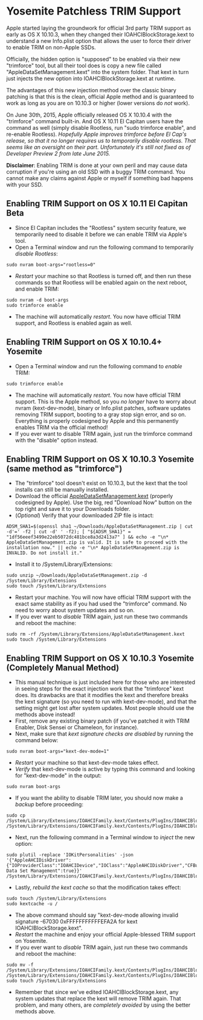 # Yosemite Patchless TRIM Support

Apple started laying the groundwork for official 3rd party TRIM support as early as OS X 10.10.3, when they changed their IOAHCIBlockStorage.kext to understand a new Info.plist option that allows the user to force their driver to enable TRIM on non-Apple SSDs.

Officially, the hidden option is "supposed" to be enabled via their new "trimforce" tool, but all their tool does is copy a new file called "AppleDataSetManagement.kext" into the system folder. That kext in turn just injects the new option into IOAHCIBlockStorage.kext at runtime.

The advantages of this new injection method over the classic binary patching is that this is the clean, official Apple method and is guaranteed to work as long as you are on 10.10.3 or higher (lower versions do _not_ work).

On June 30th, 2015, Apple officially released OS X 10.10.4 with the "trimforce" command built-in. And OS X 10.11 El Capitan users have the command as well (simply disable Rootless, run "sudo trimforce enable", and re-enable Rootless). _Hopefully Apple improves trimforce before El Cap's release, so that it no longer requires us to temporarily disable rootless. That seems like an oversight on their part. Unfortunately it's still not fixed as of Developer Preview 2 from late June 2015._

**Disclaimer**: Enabling TRIM is done at your own peril and may cause data corruption if you're using an old SSD with a buggy TRIM command. You cannot make any claims against Apple or myself if something bad happens with your SSD.


## Enabling TRIM Support on OS X 10.11 El Capitan Beta

* Since El Capitan includes the "Rootless" system security feature, we temporarily need to disable it before we can enable TRIM via Apple's tool.
* Open a Terminal window and run the following command to temporarily _disable Rootless_:
```
sudo nvram boot-args="rootless=0"
```
* _Restart_ your machine so that Rootless is turned off, and then run these commands so that Rootless will be enabled again on the next reboot, and enable TRIM:
```
sudo nvram -d boot-args
sudo trimforce enable
```
* The machine will automatically _restart_. You now have official TRIM support, and Rootless is enabled again as well.


## Enabling TRIM Support on OS X 10.10.4+ Yosemite

* Open a Terminal window and run the following command to _enable_ TRIM:
```
sudo trimforce enable
```
* The machine will automatically _restart_. You now have official TRIM support. This is the Apple method, so you _no longer_ have to worry about nvram (kext-dev-mode), binary or Info.plist patches, software updates removing TRIM support, booting to a gray stop sign error, and so on. Everything is properly codesigned by Apple and this permanently enables TRIM via the official method!
* If you ever want to disable TRIM again, just run the trimforce command with the "disable" option instead.


## Enabling TRIM Support on OS X 10.10.3 Yosemite (same method as "trimforce")

* The "trimforce" tool doesn't exist on 10.10.3, but the kext that the tool installs can still be manually installed.
* Download the official [AppleDataSetManagement.kext](http://www72.zippyshare.com/v/BQFjtD3i/file.html) (properly codesigned by Apple). Use the big, red "Download Now" button on the top right and save it to your Downloads folder.
* (_Optional_) Verify that your downloaded ZIP file is intact:
```
ADSM_SHA1=$(openssl sha1 ~/Downloads/AppleDataSetManagement.zip | cut -d'=' -f2 | cut -d' ' -f2); [ "${ADSM_SHA1}" = "1df56eeef3499e22eb5072dc481bce8a3d2413a7" ] && echo -e "\n* AppleDataSetManagement.zip is valid. It is safe to proceed with the installation now." || echo -e "\n* AppleDataSetManagement.zip is INVALID. Do not install it."
```
* Install it to /System/Library/Extensions:
```
sudo unzip ~/Downloads/AppleDataSetManagement.zip -d /System/Library/Extensions
sudo touch /System/Library/Extensions
```
* Restart your machine. You will now have official TRIM support with the exact same stability as if you had used the "trimforce" command. No need to worry about system updates and so on.
* If you ever want to _disable_ TRIM again, just run these two commands and reboot the machine:
```
sudo rm -rf /System/Library/Extensions/AppleDataSetManagement.kext
sudo touch /System/Library/Extensions
```


## Enabling TRIM Support on OS X 10.10.3 Yosemite (Completely Manual Method)

* This manual technique is just included here for those who are interested in seeing steps for the exact injection work that the "trimforce" kext does. Its drawbacks are that it modifies the kext and therefore breaks the kext signature (so you need to run with kext-dev-mode), and that the setting might get lost after system updates. Most people should use the methods above instead!
* First, remove any existing binary patch (if you've patched it with TRIM Enabler, Disk Sensei or Chameleon, for instance).
* Next, make sure that _kext signature checks are disabled_ by running the command below:
```
sudo nvram boot-args="kext-dev-mode=1"
```
* _Restart_ your machine so that kext-dev-mode takes effect.
* _Verify_ that kext-dev-mode is active by typing this command and looking for "kext-dev-mode" in the output:
```
sudo nvram boot-args
```
* If you want the ability to disable TRIM later, you should now make a _backup_ before proceeding:
```
sudo cp /System/Library/Extensions/IOAHCIFamily.kext/Contents/PlugIns/IOAHCIBlockStorage.kext/Contents/Info.plist /System/Library/Extensions/IOAHCIFamily.kext/Contents/PlugIns/IOAHCIBlockStorage.kext/Contents/Info.plist.bak
```
* Next, run the following command in a Terminal window to _inject_ the new option:
```
sudo plutil -replace 'IOKitPersonalities' -json '{"AppleAHCIDiskDriver":{"IOProviderClass":"IOAHCIDevice","IOClass":"AppleAHCIDiskDriver","CFBundleIdentifier":"com.apple.iokit.IOAHCIBlockStorage","Force Data Set Management":true}}' /System/Library/Extensions/IOAHCIFamily.kext/Contents/PlugIns/IOAHCIBlockStorage.kext/Contents/Info.plist
```
* Lastly, _rebuild the kext cache_ so that the modification takes effect:
```
sudo touch /System/Library/Extensions
sudo kextcache -u /
```
* The above command should say "kext-dev-mode allowing invalid signature -67030 0xFFFFFFFFFFFEFA2A for kext IOAHCIBlockStorage.kext".
* _Restart_ the machine and enjoy your official Apple-blessed TRIM support on Yosemite.
* If you ever want to _disable_ TRIM again, just run these two commands and reboot the machine:
```
sudo mv -f /System/Library/Extensions/IOAHCIFamily.kext/Contents/PlugIns/IOAHCIBlockStorage.kext/Contents/Info.plist.bak /System/Library/Extensions/IOAHCIFamily.kext/Contents/PlugIns/IOAHCIBlockStorage.kext/Contents/Info.plist
sudo touch /System/Library/Extensions
```
* Remember that since we've edited IOAHCIBlockStorage.kext, any system updates that replace the kext will remove TRIM again. That problem, and many others, are _completely avoided_ by using the better methods above.
